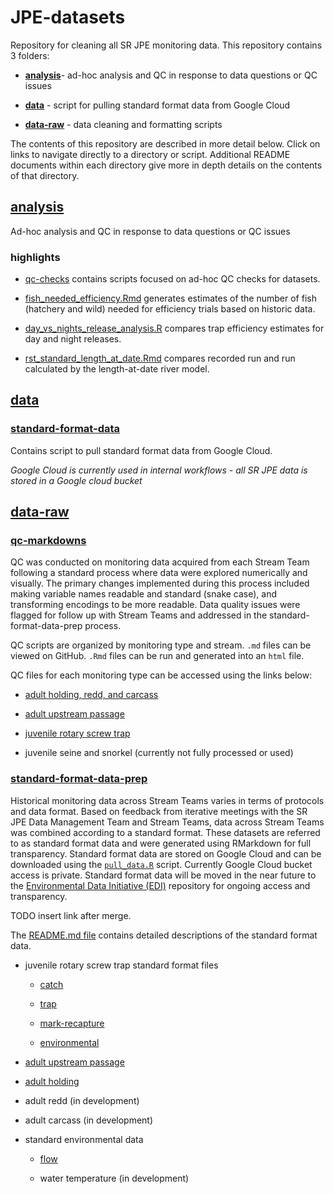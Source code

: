 # JPE-datasets

Repository for cleaning all SR JPE monitoring data. This repository contains 3 folders:

-   [**analysis**](https://github.com/FlowWest/JPE-datasets/tree/main/analysis)- ad-hoc analysis and QC in response to data questions or QC issues

-   [**data**](https://github.com/FlowWest/JPE-datasets/tree/main/data) - script for pulling standard format data from Google Cloud

-   [**data-raw**](https://github.com/FlowWest/JPE-datasets/tree/main/data-raw) - data cleaning and formatting scripts

The contents of this repository are described in more detail below. Click on links to navigate directly to a directory or script. Additional README documents within each directory give more in depth details on the contents of that directory.   

## [analysis](https://github.com/FlowWest/JPE-datasets/tree/main/analysis)

Ad-hoc analysis and QC in response to data questions or QC issues

### highlights

-   [qc-checks](https://github.com/FlowWest/JPE-datasets/tree/main/analysis/qc-checks) contains scripts focused on ad-hoc QC checks for datasets.

-   [fish_needed_efficiency.Rmd](https://github.com/FlowWest/JPE-datasets/blob/main/analysis/fish_needed_efficiency.Rmd) generates estimates of the number of fish (hatchery and wild) needed for efficiency trials based on historic data.

-   [day_vs_nights_release_analysis.R](https://github.com/FlowWest/JPE-datasets/blob/main/analysis/day_vs_night_release_analysis.R) compares trap efficiency estimates for day and night releases.

-   [rst_standard_length_at_date.Rmd](https://github.com/FlowWest/JPE-datasets/blob/main/analysis/rst_standard_length_at_date.Rmd) compares recorded run and run calculated by the length-at-date river model.

## [data](https://github.com/FlowWest/JPE-datasets/tree/main/data)

### [standard-format-data](https://github.com/FlowWest/JPE-datasets/tree/main/data/standard-format-data)

Contains script to pull standard format data from Google Cloud.

*Google Cloud is currently used in internal workflows - all SR JPE data is stored in a Google cloud bucket*

## [data-raw](https://github.com/FlowWest/JPE-datasets/tree/main/data-raw)

### [qc-markdowns](https://github.com/FlowWest/JPE-datasets/tree/main/data-raw/qc-markdowns)

QC was conducted on monitoring data acquired from each Stream Team following a standard process where data were explored numerically and visually. The primary changes implemented during this process included making variable names readable and standard (snake case), and transforming encodings to be more readable. Data quality issues were flagged for follow up with Stream Teams and addressed in the standard-format-data-prep process.

QC scripts are organized by monitoring type and stream. `.md` files can be viewed on GitHub. `.Rmd` files can be run and generated into an `html` file.

QC files for each monitoring type can be accessed using the links below:

-   [adult holding, redd, and carcass](https://github.com/FlowWest/JPE-datasets/tree/main/data-raw/qc-markdowns/adult-holding-redd-and-carcass-surveys)

-   [adult upstream passage](https://github.com/FlowWest/JPE-datasets/tree/main/data-raw/qc-markdowns/adult-upstream-passage-monitoring)

-   [juvenile rotary screw trap](https://github.com/FlowWest/JPE-datasets/tree/main/data-raw/qc-markdowns/rst)

-   juvenile seine and snorkel (currently not fully processed or used)

### [standard-format-data-prep](https://github.com/FlowWest/JPE-datasets/tree/main/data-raw/standard-format-data-prep)

Historical monitoring data across Stream Teams varies in terms of protocols and data format. Based on feedback from iterative meetings with the SR JPE Data Management Team and Stream Teams, data across Stream Teams was combined according to a standard format. These datasets are referred to as standard format data and were generated using RMarkdown for full transparency. Standard format data are stored on Google Cloud and can be downloaded using the [`pull_data.R`](https://github.com/FlowWest/JPE-datasets/blob/main/data/standard-format-data/pull_data.R) script. Currently Google Cloud bucket access is private. Standard format data will be moved in the near future to the [Environmental Data Initiative (EDI)](https://portal.edirepository.org/nis/home.jsp) repository for ongoing access and transparency.

TODO insert link after merge.

The [README.md file](https://github.com/FlowWest/JPE-datasets/blob/main/data-raw/standard-format-data-prep/README.md) contains detailed descriptions of the standard format data.

-   juvenile rotary screw trap standard format files

    -   [catch](https://github.com/FlowWest/JPE-datasets/blob/main/data-raw/standard-format-data-prep/rst_catch_standard_format.Rmd)

    -   [trap](https://github.com/FlowWest/JPE-datasets/blob/main/data-raw/standard-format-data-prep/rst_trap_standard_format.Rmd)

    -   [mark-recapture](https://github.com/FlowWest/JPE-datasets/blob/main/data-raw/standard-format-data-prep/mark_recapture_standard_format.Rmd)

    -   [environmental](https://github.com/FlowWest/JPE-datasets/blob/main/data-raw/standard-format-data-prep/rst_environmental_standard_format.Rmd)

-   [adult upstream passage](https://github.com/FlowWest/JPE-datasets/blob/main/data-raw/standard-format-data-prep/adult_upstream_passage_standard_format.Rmd)

-   [adult holding](https://github.com/FlowWest/JPE-datasets/blob/main/data-raw/standard-format-data-prep/holding_standard_format.Rmd)

-   adult redd (in development)

-   adult carcass (in development)

-   standard environmental data

    -   [flow](https://github.com/FlowWest/JPE-datasets/blob/main/data-raw/standard-format-data-prep/flow_standard_format.Rmd)

    -   water temperature (in development)
